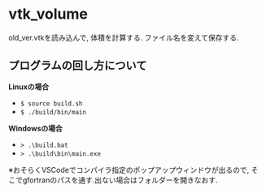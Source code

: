 # vtk_volume
old_ver.vtkを読み込んで, 体積を計算する. ファイル名を変えて保存する.

## プログラムの回し方について

  **Linuxの場合**
  
  - `$ source build.sh`
  - `$ ./build/bin/main`

  **Windowsの場合**
  
  - `> .\build.bat`
  - `> .\build\bin\main.exe`

  ※おそらくVSCodeでコンパイラ指定のポップアップウィンドウが出るので, そこでgfortranのパスを通す.出ない場合はフォルダーを開きなおす.
